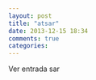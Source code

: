 ```yaml
---
layout: post
title: "atsar"
date: 2013-12-15 18:34
comments: true
categories: 
---
```

Ver entrada sar

